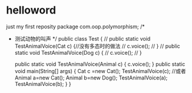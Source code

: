 # helloword
just my first reposity
package com.oop.polymorphism;
/*
 * 测试动物的叫声
 */
public class Test {
//	public static void TestAnimalVoice(Cat c) {//没有多态时的做法
//		c.voice();
//	}
//	public static void TestAnimalVoice(Dog c) {
//		c.voice();
//	}
	
	public static void TestAnimalVoice(Animal c) {
			c.voice();
	}
public static void main(String[] args) {
	Cat c =new Cat();
	TestAnimalVoice(c);
	//或者
	Animal a=new Cat();
	Animal b=new Dog();
	TestAnimalVoice(a);
	TestAnimalVoice(b);
}
}

